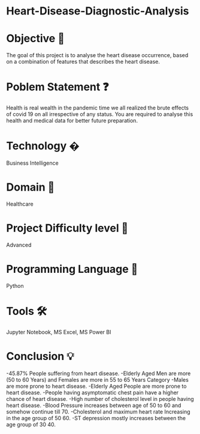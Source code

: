 # Heart-Disease-Diagnostic-Analysis
# Objective 🎯
The goal of this project is to analyse the heart disease occurrence, based on a combination of features that describes the heart disease.
# Poblem Statement ❓
Health is real wealth in the pandemic time we all realized the brute effects of covid 19 on all irrespective of any status. You are required to analyse this health and medical data for better future preparation.

# Technology �
Business Intelligence
# Domain 🏥
Healthcare
# Project Difficulty level 🥇
Advanced
# Programming Language 🐍
Python
# Tools 🛠
Jupyter Notebook, MS Excel, MS Power BI
# Conclusion 💡
-45.87% People suffering from heart disease.
-Elderly Aged Men are more (50 to 60 Years) and Females are more in 55 to 65 Years Category
-Males are more prone to heart disease.
-Elderly Aged People are more prone to heart disease.
-People having asymptomatic chest pain have a higher chance of heart disease.
-High number of cholesterol level in people having heart disease.
-Blood Pressure increases between age of 50 to 60 and somehow continue till 70.
-Cholesterol and maximum heart rate Increasing in the age group of 50 60.
-ST depression mostly increases between the age group of 30 40.
